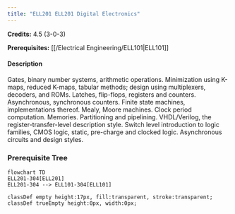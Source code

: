 ```yaml
---
title: "ELL201 ELL201 Digital Electronics"
---
```

**Credits:** 4.5 (3-0-3)

**Prerequisites:** [[/Electrical Engineering/ELL101|ELL101]]

#### Description
Gates, binary number systems, arithmetic operations. Minimization using K-maps, reduced K-maps, tabular methods; design using multiplexers, decoders, and ROMs. Latches, flip-flops, registers and counters. Asynchronous, synchronous counters. Finite state machines, implementations thereof. Mealy, Moore machines. Clock period computation. Memories. Partitioning and pipelining. VHDL/Verilog, the register-transfer-level description style. Switch level introduction to logic families, CMOS logic, static, pre-charge and clocked logic. Asynchronous circuits and design styles.

### Prerequisite Tree

```mermaid
flowchart TD
ELL201-304[ELL201]
ELL201-304 --> ELL101-304[ELL101]

classDef empty height:17px, fill:transparent, stroke:transparent;
classDef trueEmpty height:0px, width:0px;
```